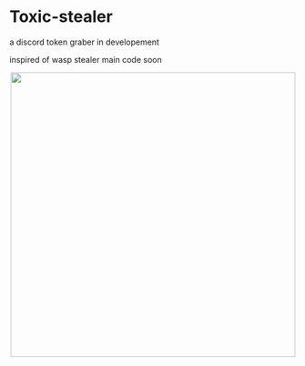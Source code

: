# Toxic-stealer
a discord token graber in developement

inspired of wasp stealer main code
soon

<p align="center">
<img src="https://cdn.discordapp.com/attachments/1013531930832162857/1036559764303380530/unknown.png", width="500", height="500">
</p>
